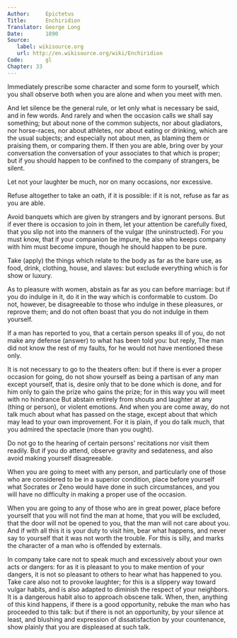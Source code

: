 ```yaml
---
Author:     Epictetus  
Title:      Enchiridion  
Translator: George Long  
Date:       1890  
Source:
   label: wikisource.org
   url: http://en.wikisource.org/wiki/Enchiridion
Code:       gl  
Chapter: 33
---
```


Immediately prescribe some character and some form to yourself, which you shall
observe both when you are alone and when you meet with men.

And let silence be the general rule, or let only what is necessary be said, and
in few words. And rarely and when the occasion calls we shall say something;
but about none of the common subjects, nor about gladiators, nor horse-races,
nor about athletes, nor about eating or drinking, which are the usual subjects;
and especially not about men, as blaming them or praising them, or comparing
them. If then you are able, bring over by your conversation the conversation of
your associates to that which is proper; but if you should happen to be
confined to the company of strangers, be silent.

Let not your laughter be much, nor on many occasions, nor excessive.

Refuse altogether to take an oath, if it is possible: if it is not, refuse as
far as you are able.

Avoid banquets which are given by strangers and by ignorant persons. But if
ever there is occasion to join in them, let your attention be carefully fixed,
that you slip not into the manners of the vulgar (the uninstructed). For you
must know, that if your companion be impure, he also who keeps company with him
must become impure, though he should happen to be pure.

Take (apply) the things which relate to the body as far as the bare use, as
food, drink, clothing, house, and slaves: but exclude everything which is for
show or luxury.

As to pleasure with women, abstain as far as you can before marriage: but if
you do indulge in it, do it in the way which is conformable to custom. Do not,
however, be disagreeable to those who indulge in these pleasures, or reprove
them; and do not often boast that you do not indulge in them yourself.

If a man has reported to you, that a certain person speaks ill of you, do not
make any defense (answer) to what has been told you: but reply, The man did not
know the rest of my faults, for he would not have mentioned these only.

It is not necessary to go to the theaters often: but if there is ever a proper
occasion for going, do not show yourself as being a partisan of any man except
yourself, that is, desire only that to be done which is done, and for him only
to gain the prize who gains the prize; for in this way you will meet with no
hindrance But abstain entirely from shouts and laughter at any (thing or
person), or violent emotions. And when you are come away, do not talk much
about what has passed on the stage, except about that which may lead to your
own improvement. For it is plain, if you do talk much, that you admired the
spectacle (more than you ought).

Do not go to the hearing of certain persons' recitations nor visit them
readily. But if you do attend, observe gravity and sedateness, and also avoid
making yourself disagreeable.

When you are going to meet with any person, and particularly one of those who
are considered to be in a superior condition, place before yourself what
Socrates or Zeno would have done in such circumstances, and you will have no
difficulty in making a proper use of the occasion.

When you are going to any of those who are in great power, place before
yourself that you will not find the man at home, that you will be excluded,
that the door will not be opened to you, that the man will not care about you.
And if with all this it is your duty to visit him, bear what happens, and never
say to yourself that it was not worth the trouble. For this is silly, and marks
the character of a man who is offended by externals.

In company take care not to speak much and excessively about your own acts or
dangers: for as it is pleasant to you to make mention of your dangers, it is
not so pleasant to others to hear what has happened to you. Take care also not
to provoke laughter; for this is a slippery way toward vulgar habits, and is
also adapted to diminish the respect of your neighbors. It is a dangerous habit
also to approach obscene talk. When, then, anything of this kind happens, if
there is a good opportunity, rebuke the man who has proceeded to this talk: but
if there is not an opportunity, by your silence at least, and blushing and
expression of dissatisfaction by your countenance, show plainly that you are
displeased at such talk.



